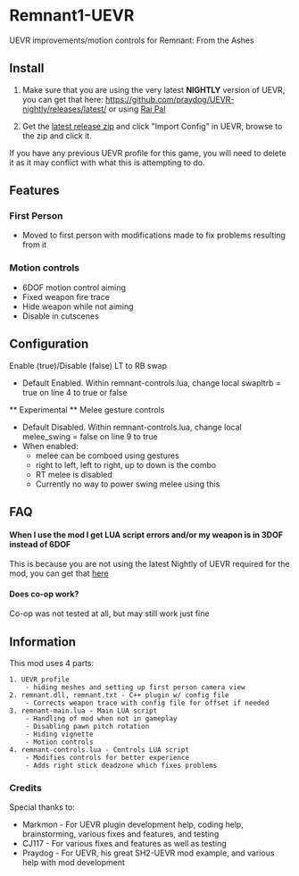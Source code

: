 # Remnant1-UEVR

UEVR improvements/motion controls for Remnant: From the Ashes


## Install

1. Make sure that you are using the very latest **NIGHTLY** version of UEVR, you can get that here: https://github.com/praydog/UEVR-nightly/releases/latest/ or using [Rai Pal](https://github.com/Raicuparta/rai-pal)

2. Get the [latest release zip](https://github.com/deterministicj/Remnant1-UEVR/releases/latest) and click "Import Config" in UEVR, browse to the zip and click it.

If you have any previous UEVR profile for this game, you will need to delete it as it may conflict with what this is attempting to do.

## Features
### First Person
  * Moved to first person with modifications made to fix problems resulting from it

### Motion controls
  * 6DOF motion control aiming
  * Fixed weapon fire trace
  * Hide weapon while not aiming
  * Disable in cutscenes


## Configuration

Enable (true)/Disable (false) LT to RB swap
  - Default Enabled. Within remnant-controls.lua, change local swapltrb = true on line 4 to true or false

** Experimental ** Melee gesture controls
  - Default Disabled. Within remnant-controls.lua, change local melee_swing = false on line 9 to true
- When enabled:
    - melee can be comboed using gestures
    - right to left, left to right, up to down is the combo
    - RT melee is disabled
    - Currently no way to power swing melee using this

## FAQ

#### When I use the mod I get LUA script errors and/or my weapon is in 3DOF instead of 6DOF

This is because you are not using the latest Nightly of UEVR required for the mod, you can get that [here](https://github.com/praydog/UEVR-nightly/releases/latest/)

#### Does co-op work?

Co-op was not tested at all, but may still work just fine

## Information

This mod uses 4 parts:

    1. UEVR profile
        - hiding meshes and setting up first person camera view
    2. remnant.dll, remnant.txt - C++ plugin w/ config file
        - Corrects weapon trace with config file for offset if needed
    3. remnant-main.lua - Main LUA script
        - Handling of mod when not in gameplay
        - Disabling pawn pitch rotation
        - Hiding vignette
        - Motion controls
    4. remnant-controls.lua - Controls LUA script
        - Modifies controls for better experience
        - Adds right stick deadzone which fixes problems

### Credits

Special thanks to:
- Markmon - For UEVR plugin development help, coding help, brainstorming, various fixes and features, and testing
- CJ117 - For various fixes and features as well as testing
- Praydog - For UEVR, his great SH2-UEVR mod example, and various help with mod development